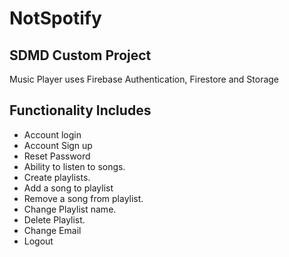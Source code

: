 # NotSpotify
## SDMD Custom Project
Music Player uses Firebase Authentication, Firestore and Storage

## Functionality Includes
- Account login
- Account Sign up
- Reset Password
- Ability to listen to songs.
- Create playlists.
- Add a song to playlist
- Remove a song from playlist.
- Change Playlist name.
- Delete Playlist.
- Change Email
- Logout

